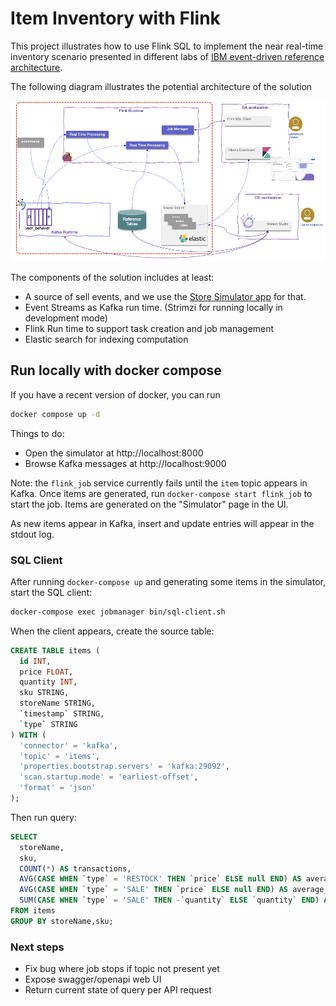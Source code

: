 # Item Inventory with Flink

This project illustrates how to use Flink SQL to implement the near real-time inventory scenario presented in
different labs of [IBM event-driven reference architecture](https://ibm-cloud-architecture.github.io/refarch-eda/scenarios/realtime-inventory/). 

The following diagram illustrates the potential architecture of the solution

![](./docs/flink-sql-ex.png)

The components of the solution includes at least:

* A source of sell events, and we use the [Store Simulator app](https://github.com/ibm-cloud-architecture/refarch-eda-store-simulator) for that.
* Event Streams as Kafka run time. (Strimzi for running locally in development mode)
* Flink Run time to support task creation and job management
* Elastic search for indexing computation

## Run locally with docker compose

If you have a recent version of docker, you can run 

```sh
docker compose up -d
```

Things to do:

- Open the simulator at http://localhost:8000
- Browse Kafka messages at http://localhost:9000

Note: the `flink_job` service currently fails until the `item` topic appears in Kafka.
Once items are generated, run `docker-compose start flink_job` to start the job.
Items are generated on the "Simulator" page in the UI.

As new items appear in Kafka, insert and update entries will appear in the stdout log.

### SQL Client

After running `docker-compose up` and generating some items in the simulator, start the SQL client:

```sh
docker-compose exec jobmanager bin/sql-client.sh
```

When the client appears, create the source table:

```sql
CREATE TABLE items (
  id INT,
  price FLOAT,
  quantity INT,
  sku STRING,
  storeName STRING,
  `timestamp` STRING,
  `type` STRING
) WITH (
  'connector' = 'kafka',
  'topic' = 'items',
  'properties.bootstrap.servers' = 'kafka:29092',
  'scan.startup.mode' = 'earliest-offset',
  'format' = 'json'
);
```

Then run query:

```sql
SELECT
  storeName,
  sku,
  COUNT(*) AS transactions,
  AVG(CASE WHEN `type` = 'RESTOCK' THEN `price` ELSE null END) AS average_restock_price,
  AVG(CASE WHEN `type` = 'SALE' THEN `price` ELSE null END) AS average_sale_price,
  SUM(CASE WHEN `type` = 'SALE' THEN -`quantity` ELSE `quantity` END) AS on_hand
FROM items
GROUP BY storeName,sku;
```

### Next steps

- Fix bug where job stops if topic not present yet
- Expose swagger/openapi web UI
- Return current state of query per API request
